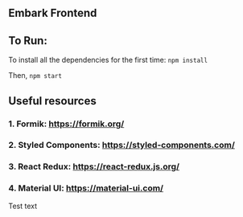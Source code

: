 ## Embark Frontend

## To Run:

To install all the dependencies for the first time:
`npm install`

Then,
`npm start`

## Useful resources

### 1. Formik: https://formik.org/

### 2. Styled Components: https://styled-components.com/

### 3. React Redux: https://react-redux.js.org/

### 4. Material UI: https://material-ui.com/

Test text
